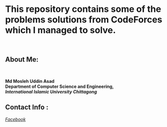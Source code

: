 <h1>This repository contains some of the problems solutions from CodeForces which I managed to solve.</h1>
<br>

<h2 color="blue">About Me: </h2>
<br>

<b color="green">Md Mosleh Uddin Asad </b> <br>
<b>Department of Computer Science and Engineering, <br>
<i>International Islamic University Chittagong </i></b>
<br>
<h2 color="blue">Contact Info : </h2>
<i><a href="https://fb.com/m0as4d"> Facebook </a></i>
